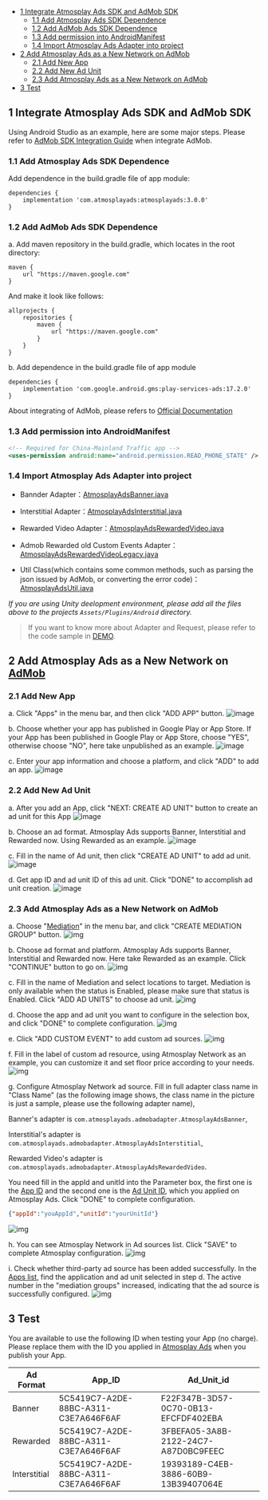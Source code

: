 - [1 Integrate Atmosplay Ads SDK and AdMob SDK](#1-integrate-atmosplay-ads-sdk-and-admob-sdk)
  - [1.1 Add Atmosplay Ads SDK Dependence](#11-add-atmosplay-ads-sdk-dependence)
  - [1.2 Add AdMob Ads SDK Dependence](#12-add-admob-ads-sdk-dependence)
  - [1.3 Add permission into AndroidManifest](#13-add-permission-into-androidmanifest)
  - [1.4 Import Atmosplay Ads Adapter into project](#14-import-atmosplay-ads-adapter-into-project)
- [2 Add Atmosplay Ads as a New Network on AdMob](#2-add-atmosplay-ads-as-a-new-network-on-admob)
  - [2.1 Add New App](#21-add-new-app)
  - [2.2 Add New Ad Unit](#22-add-new-ad-unit)
  - [2.3 Add Atmosplay Ads as a New Network on AdMob](#23-add-atmosplay-ads-as-a-new-network-on-admob)
- [3 Test](#3-Test)

## 1 Integrate Atmosplay Ads SDK and AdMob SDK
Using Android Studio as an example, here are some major steps. Please refer to [AdMob SDK Integration Guide](https://developers.google.com/admob/android/quick-start) when integrate AdMob.

### 1.1 Add Atmosplay Ads SDK Dependence

Add dependence in the build.gradle file of app module:

```
dependencies {
    implementation 'com.atmosplayads:atmosplayads:3.0.0'
}
```

### 1.2 Add AdMob Ads SDK Dependence

a. Add maven repository in the build.gradle, which locates in the root directory:

```
maven {
    url "https://maven.google.com"
}
```
And make it look like follows:
```
allprojects {
    repositories {
        maven {
            url "https://maven.google.com"
        }
    }
}
```
b. Add dependence in the build.gradle file of app module
```
dependencies {
    implementation 'com.google.android.gms:play-services-ads:17.2.0'
}
```

About integrating of AdMob, please refers to [Official Documentation](https://developers.google.com/admob/android/quick-start#import_the_mobile_ads_sdk)

### 1.3 Add permission into AndroidManifest
```xml
<!-- Required for China-Mainland Traffic app -->
<uses-permission android:name="android.permission.READ_PHONE_STATE" />
```

### 1.4 Import Atmosplay Ads Adapter into project 
- Bannder Adapter：[AtmosplayAdsBanner.java](./admobadapter/src/main/java/com/atmosplayads/admobadapter/AtmosplayAdsBanner.java)

- Interstitial Adapter：[AtmosplayAdsInterstitial.java](./admobadapter/src/main/java/com/atmosplayads/admobadapter/AtmosplayAdsInterstitial.java)

- Rewarded Video Adapter：[AtmosplayAdsRewardedVideo.java](./admobadapter/src/main/java/com/atmosplayads/admobadapter/AtmosplayAdsRewardedVideo.java)

- Admob Rewarded old Custom Events Adapter：[AtmosplayAdsRewardedVideoLegacy.java](./admobadapter/src/main/java/com/atmosplayads/admobadapter/AtmosplayAdsRewardedVideoLegacy.java)

- Util Class(which contains some common methods, such as parsing the json issued by AdMob, or converting the error code)：[AtmosplayAdsUtil.java](./admobadapter/src/main/java/com/atmosplayads/admobadapter/AtmosplayAdsUtil.java)

*If you are using Unity deelopment environment, please add all the files above to the projects `Assets/Plugins/Android` directory.*

> If you want to know more about Adapter and Request, please refer to the code sample in [DEMO](https://github.com/Atmosplay/AdMobAdapter-AtmosplayAds-Android).

## 2 Add Atmosplay Ads as a New Network on [AdMob](https://apps.admob.com/v2/home)

### 2.1 Add New App

a. Click "Apps" in the menu bar, and then click "ADD APP" button. 
![image](imgs/018addapp1.png)

b. Choose whether your app has published in Google Play or App Store. If your App has been published in Google Play or App Store, choose "YES", otherwise choose "NO", here take unpublished as an example.
![image](imgs/018addapp2.png)

c. Enter your app information and choose a platform, and click "ADD" to add an app.
![image](imgs/019addapp3.png)

### 2.2 Add New Ad Unit

a. After you add an App, click "NEXT: CREATE AD UNIT" button to create an ad unit for this App
![image](imgs/addunit.png)

b. Choose an ad format. Atmosplay Ads supports Banner, Interstitial and Rewarded now. Using Rewarded as an example. 
![image](imgs/003addadunit2RV1.png)

c. Fill in the name of Ad unit, then click "CREATE AD UNIT" to add ad unit.
![image](imgs/004addadunit2RV2.png)

d. Get app ID and ad unit ID of this ad unit. Click "DONE" to accomplish ad unit creation.
![image](imgs/005addadunit2RV3.png)

### 2.3 Add Atmosplay Ads as a New Network on AdMob
a. Choose "[Mediation](https://apps.admob.com/v2/mediation/groups/list)" in the menu bar, and click "CREATE MEDIATION GROUP" button.
![img](imgs/007mediationgroupcreate.png)

b. Choose ad format and platform. Atmosplay Ads supports Banner,  Interstitial and Rewarded now. Here take Rewarded as an example. Click "CONTINUE" button to go on.
![img](imgs/008mediationgroupcreate1.png)

c. Fill in the name of Mediation and select locations to target. Mediation is only available when the status is Enabled, please make sure that status is Enabled. Click "ADD AD UNITS" to choose ad unit. 
![img](imgs/009mediationgroupcreat2.png)

d. Choose the app and ad unit you want to configure in the selection box, and click "DONE" to complete configuration.
![img](imgs/011mediationgroupcreate4.png)

e. Click "ADD CUSTOM EVENT" to add custom ad sources.
![img](imgs/012mediationgroupcreate5.png)

f. Fill in the label of custom ad resource, using Atmosplay Network as an example, you can customize it and set floor price according to your needs. 
![img](imgs/013mediationgroupcreate6.png)

g. Configure Atmosplay Network ad source. Fill in full adapter class name in "Class Name" (as the following image shows, the class name in the picture is just a sample, please use the following adapter name), 

Banner's adapter is 
`com.atmosplayads.admobadapter.AtmosplayAdsBanner`, 

Interstitial's adapter is `com.atmosplayads.admobadapter.AtmosplayAdsInterstitial`, 

Rewarded Video's adapter is `com.atmosplayads.admobadapter.AtmosplayAdsRewardedVideo`. 

You need fill in the appId and unitId into the Parameter box, the first one is the [App ID](https://sellers.zplayads.com/#/app/appList/) and the second one is the [Ad Unit ID](https://sellers.zplayads.com/#/ad/placeList/), which you applied on Atmosplay Ads. Click "DONE" to complete configuration.

```json
{"appId":"youAppId","unitId":"yourUnitId"}
```
![img](imgs/014mediationgroupcreate7.png)

h. You can see Atmosplay Network in Ad sources list. Click "SAVE" to complete Atmosplay configuration.
![img](imgs/015mediationgroupcreate8.png)

i. Check whether third-party ad source has been added successfully. In the [Apps list](https://sellers.zplayads.com/#/app/appList/), find the application and ad unit selected in step d. The active number in the "mediation groups" increased, indicating that the ad source is successfully configured.
![img](imgs/016mediationgroupcreate9.png)

## 3 Test 
You are available to use the following ID when testing your App (no charge). Please replace them with the ID you applied in [Atmosplay Ads](https://sellers.zplayads.com/) when you publish your App.

|Ad Format|App_ID|Ad_Unit_id|
|---|---|---|
| Banner | 5C5419C7-A2DE-88BC-A311-C3E7A646F6AF | F22F347B-3D57-0C70-0B13-EFCFDF402EBA |
|Rewarded|5C5419C7-A2DE-88BC-A311-C3E7A646F6AF|3FBEFA05-3A8B-2122-24C7-A87D0BC9FEEC|
|Interstitial|5C5419C7-A2DE-88BC-A311-C3E7A646F6AF|19393189-C4EB-3886-60B9-13B39407064E|
